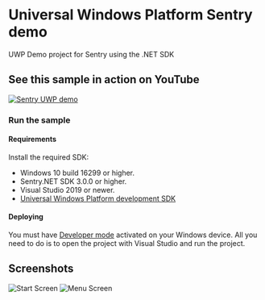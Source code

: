 # Universal Windows Platform Sentry demo

UWP Demo project for Sentry using the .NET SDK

## See this sample in action on YouTube

[![Sentry UWP demo](https://img.youtube.com/vi/r5ZR11HC3Hs/0.jpg)](https://www.youtube.com/watch?v=r5ZR11HC3Hs)

### Run the sample

#### Requirements

Install the required SDK:
* Windows 10 build 16299 or higher.
* Sentry.NET SDK 3.0.0 or higher.
* Visual Studio 2019 or newer.
* [Universal Windows Platform development SDK](https://docs.microsoft.com/en-us/visualstudio/cross-platform/develop-apps-for-the-universal-windows-platform-uwp?view=vs-2019)

#### Deploying

You must have [Developer mode](https://docs.microsoft.com/en-us/windows/apps/get-started/enable-your-device-for-development?OCID=WinClient_Ver1703_Settings_DevMode) activated on your Windows device.
All you need to do is to open the project with Visual Studio and run the project.

## Screenshots 
![Start Screen](/Screenshots/Title.png)
![Menu Screen](/Screenshots/Menu.png)
